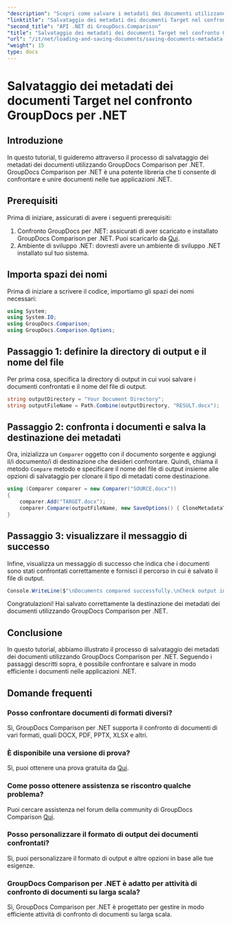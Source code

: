 ```yaml
---
"description": "Scopri come salvare i metadati dei documenti utilizzando GroupDocs Comparison per .NET. Semplici passaggi per un confronto efficiente dei documenti nelle tue applicazioni .NET."
"linktitle": "Salvataggio dei metadati dei documenti Target nel confronto GroupDocs per .NET"
"second_title": "API .NET di GroupDocs.Comparison"
"title": "Salvataggio dei metadati dei documenti Target nel confronto GroupDocs per .NET"
"url": "/it/net/loading-and-saving-documents/saving-documents-metadata-target/"
"weight": 15
type: docs
---
```

# Salvataggio dei metadati dei documenti Target nel confronto GroupDocs per .NET

## Introduzione
In questo tutorial, ti guideremo attraverso il processo di salvataggio dei metadati dei documenti utilizzando GroupDocs Comparison per .NET. GroupDocs Comparison per .NET è una potente libreria che ti consente di confrontare e unire documenti nelle tue applicazioni .NET.
## Prerequisiti
Prima di iniziare, assicurati di avere i seguenti prerequisiti:
1. Confronto GroupDocs per .NET: assicurati di aver scaricato e installato GroupDocs Comparison per .NET. Puoi scaricarlo da [Qui](https://releases.groupdocs.com/comparison/net/).
2. Ambiente di sviluppo .NET: dovresti avere un ambiente di sviluppo .NET installato sul tuo sistema.

## Importa spazi dei nomi
Prima di iniziare a scrivere il codice, importiamo gli spazi dei nomi necessari:
```csharp
using System;
using System.IO;
using GroupDocs.Comparison;
using GroupDocs.Comparison.Options;
```
## Passaggio 1: definire la directory di output e il nome del file
Per prima cosa, specifica la directory di output in cui vuoi salvare i documenti confrontati e il nome del file di output.
```csharp
string outputDirectory = "Your Document Directory";
string outputFileName = Path.Combine(outputDirectory, "RESULT.docx");
```
## Passaggio 2: confronta i documenti e salva la destinazione dei metadati
Ora, inizializza un `Comparer` oggetto con il documento sorgente e aggiungi il/i documento/i di destinazione che desideri confrontare. Quindi, chiama il metodo `Compare` metodo e specificare il nome del file di output insieme alle opzioni di salvataggio per clonare il tipo di metadati come destinazione.
```csharp
using (Comparer comparer = new Comparer("SOURCE.docx"))
{
    comparer.Add("TARGET.docx");
    comparer.Compare(outputFileName, new SaveOptions() { CloneMetadataType = MetadataType.Target });
}
```
## Passaggio 3: visualizzare il messaggio di successo
Infine, visualizza un messaggio di successo che indica che i documenti sono stati confrontati correttamente e fornisci il percorso in cui è salvato il file di output.
```csharp
Console.WriteLine($"\nDocuments compared successfully.\nCheck output in {outputDirectory}.");
```
Congratulazioni! Hai salvato correttamente la destinazione dei metadati dei documenti utilizzando GroupDocs Comparison per .NET.

## Conclusione
In questo tutorial, abbiamo illustrato il processo di salvataggio dei metadati dei documenti utilizzando GroupDocs Comparison per .NET. Seguendo i passaggi descritti sopra, è possibile confrontare e salvare in modo efficiente i documenti nelle applicazioni .NET.
## Domande frequenti
### Posso confrontare documenti di formati diversi?
Sì, GroupDocs Comparison per .NET supporta il confronto di documenti di vari formati, quali DOCX, PDF, PPTX, XLSX e altri.
### È disponibile una versione di prova?
Sì, puoi ottenere una prova gratuita da [Qui](https://releases.groupdocs.com/).
### Come posso ottenere assistenza se riscontro qualche problema?
Puoi cercare assistenza nel forum della community di GroupDocs Comparison [Qui](https://forum.groupdocs.com/c/comparison/12).
### Posso personalizzare il formato di output dei documenti confrontati?
Sì, puoi personalizzare il formato di output e altre opzioni in base alle tue esigenze.
### GroupDocs Comparison per .NET è adatto per attività di confronto di documenti su larga scala?
Sì, GroupDocs Comparison per .NET è progettato per gestire in modo efficiente attività di confronto di documenti su larga scala.